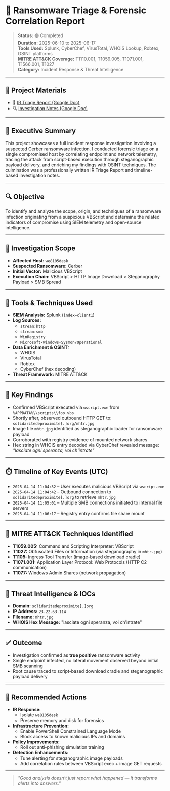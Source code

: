 # 🧪 Ransomware Triage & Forensic Correlation Report

> **Status:** 🟢 Completed  
> **Duration:** 2025-06-10 to 2025-06-17  
> **Tools Used:** Splunk, CyberChef, VirusTotal, WHOIS Lookup, Robtex, OSINT platforms  
> **MITRE ATT&CK Coverage:** T1110.001, T1059.005, T1071.001, T1566.001, T1027  
> **Category:** Incident Response & Threat Intelligence

---

## 📎 Project Materials  
- 📝 [IR Triage Report (Google Doc)](https://docs.google.com/document/d/1Xb8Ft57e7fKdxcfun9_eTqZqBJ64GtaxBhSNBrIs9nE/edit?tab=t.0#heading=h.o95rl4iy9z4x)  
- 🔍 [Investigation Notes (Google Doc)](https://docs.google.com/document/d/1FwzT01-jFsZvm0ukrA5fmAOqaFTqVnHqtq88SSZzYpM/edit?tab=t.xxz5fu5xi7zn#heading=h.gsqa31rk4z5z)

---

## 🎯 Executive Summary
This project showcases a full incident response investigation involving a suspected Cerber ransomware infection. I conducted forensic triage on a single compromised host by correlating endpoint and network telemetry, tracing the attack from script-based execution through steganographic payload delivery, and enriching my findings with OSINT techniques. The culmination was a professionally written IR Triage Report and timeline-based investigation notes.

---

## 🔍 **Objective**
To identify and analyze the scope, origin, and techniques of a ransomware infection originating from a suspicious VBScript and determine the related indicators of compromise using SIEM telemetry and open-source intelligence.

---

## 📌 **Investigation Scope**
- **Affected Host:** `we8105desk`
- **Suspected Ransomware:** Cerber
- **Initial Vector:** Malicious VBScript
- **Execution Chain:** VBScript > HTTP Image Download > Steganography Payload > SMB Spread

---

## 🧰 **Tools & Techniques Used**
- **SIEM Analysis:** Splunk (`index=client1`)
- **Log Sources:**
  - `stream:http`
  - `stream:smb`
  - `WinRegistry`
  - `Microsoft-Windows-Sysmon/Operational`
- **Data Enrichment & OSINT:**
  - WHOIS
  - VirusTotal
  - Robtex
  - CyberChef (hex decoding)
- **Threat Framework:** MITRE ATT&CK

---

## 🧠 **Key Findings**
- Confirmed VBScript executed via `wscript.exe` from `%APPDATA%\\scripts\\foo.vbs`
- Shortly after, observed outbound HTTP GET to: `solidaritedeproximite[.]org/mhtr.jpg`
- Image file `mhtr.jpg` identified as steganographic loader for ransomware payload
- Corroborated with registry evidence of mounted network shares
- Hex string in WHOIS entry decoded via CyberChef revealed message: _"lasciate ogni speranza, voi ch'intrate"_

---

## ⏱️ **Timeline of Key Events (UTC)**
- `2025-04-14 11:04:32` – User executes malicious VBScript via `wscript.exe`
- `2025-04-14 11:04:42` – Outbound connection to `solidaritedeproximite[.]org` to retrieve `mhtr.jpg`
- `2025-04-14 11:05:01` – Multiple SMB connections initiated to internal file servers
- `2025-04-14 11:06:17` – Registry entry confirms file share mount

---

## 🧱 **MITRE ATT&CK Techniques Identified**
- **T1059.005:** Command and Scripting Interpreter: VBScript
- **T1027:** Obfuscated Files or Information (via steganography in `mhtr.jpg`)
- **T1105:** Ingress Tool Transfer (image-based download cradle)
- **T1071.001:** Application Layer Protocol: Web Protocols (HTTP C2 communication)
- **T1077:** Windows Admin Shares (network propagation)

---

## 🧠 **Threat Intelligence & IOCs**
- **Domain:** `solidaritedeproximite[.]org`
- **IP Address:** `23.22.63.114`
- **Filename:** `mhtr.jpg`
- **WHOIS Hex Message:** "lasciate ogni speranza, voi ch'intrate"

---

## ✅ **Outcome**
- Investigation confirmed as **true positive** ransomware activity
- Single endpoint infected, no lateral movement observed beyond initial SMB scanning
- Root cause traced to script-based download cradle and steganographic payload delivery

---

## 🔁 **Recommended Actions**
- **IR Response:**
  - Isolate `we8105desk`
  - Preserve memory and disk for forensics
- **Infrastructure Prevention:**
  - Enable PowerShell Constrained Language Mode
  - Block access to known malicious IPs and domains
- **Policy Improvements:**
  - Roll out anti-phishing simulation training
- **Detection Enhancements:**
  - Tune alerting for steganographic image payloads
  - Add correlation rules between VBScript exec + image GET requests

---

> _"Good analysis doesn’t just report what happened — it transforms alerts into answers."_
